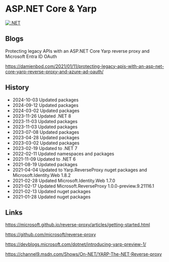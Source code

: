 # ASP.NET Core & Yarp

[![.NET](https://github.com/damienbod/AspNetCoreYarp/workflows/.NET/badge.svg)](https://github.com/damienbod/AspNetCoreYarp/actions?query=workflow%3A.NET) 

## Blogs

Protecting legacy APIs with an ASP.NET Core Yarp reverse proxy and Microsoft Entra ID OAuth

https://damienbod.com/2021/01/11/protecting-legacy-apis-with-an-asp-net-core-yarp-reverse-proxy-and-azure-ad-oauth/

## History

- 2024-10-03 Updated packages
- 2024-09-12 Updated packages
- 2024-03-02 Updated packages
- 2023-11-26 Updated .NET 8
- 2023-11-03 Updated packages
- 2023-11-03 Updated packages
- 2023-07-08 Updated packages
- 2023-04-28 Updated packages
- 2023-03-02 Updated packages
- 2023-02-19 Updated to .NET 7
- 2022-02-11 Updated namespaces and packages
- 2021-11-09 Updated to .NET 6
- 2021-08-19 Updated packages
- 2021-04-04 Updated to Yarp.ReverseProxy nuget packages and  Microsoft.Identity.Web 1.8.2
- 2021-02-28 Updated Microsoft.Identity.Web 1.7.0
- 2021-02-17 Updated Microsoft.ReverseProxy 1.0.0-preview.9.21116.1
- 2021-02-13 Updated nuget packages
- 2021-01-28 Updated nuget packages

## Links

https://microsoft.github.io/reverse-proxy/articles/getting-started.html

https://github.com/microsoft/reverse-proxy

https://devblogs.microsoft.com/dotnet/introducing-yarp-preview-1/

https://channel9.msdn.com/Shows/On-NET/YARP-The-NET-Reverse-proxy
